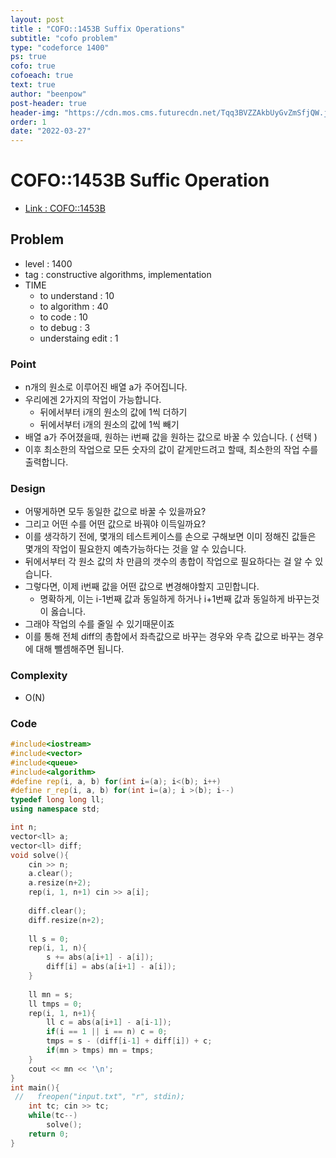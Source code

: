 ```yaml
---
layout: post
title : "COFO::1453B Suffix Operations"
subtitle: "cofo problem"
type: "codeforce 1400"
ps: true
cofo: true
cofoeach: true
text: true
author: "beenpow"
post-header: true
header-img: "https://cdn.mos.cms.futurecdn.net/Tqq3BVZZAkbUyGvZmSfjQW.jpg"
order: 1
date: "2022-03-27"
---
```

# COFO::1453B Suffic Operation
- [Link : COFO::1453B](https://codeforces.com/problemset/problem/1453/B)


## Problem 

- level : 1400
- tag : constructive algorithms, implementation
- TIME
  - to understand    : 10
  - to algorithm     : 40
  - to code          : 10
  - to debug         : 3
  - understaing edit : 1

### Point
- n개의 원소로 이루어진 배열 a가 주어집니다.
- 우리에겐 2가지의 작업이 가능합니다.
  - 뒤에서부터 i개의 원소의 값에 1씩 더하기
  - 뒤에서부터 i개의 원소의 값에 1씩 빼기
- 배열 a가 주어졌을때, 원하는 i번째 값을 원하는 값으로 바꿀 수 있습니다. ( 선택 )
- 이후 최소한의 작업으로 모든 숫자의 값이 같게만드려고 할때, 최소한의 작업 수를 출력합니다.

### Design
- 어떻게하면 모두 동일한 값으로 바꿀 수 있을까요?
- 그리고 어떤 수를 어떤 값으로 바꿔야 이득일까요?
- 이를 생각하기 전에, 몇개의 테스트케이스를 손으로 구해보면 이미 정해진 값들은 몇개의 작업이 필요한지 예측가능하다는 것을 알 수 있습니다.
- 뒤에서부터 각 원소 값의 차 만큼의 갯수의 총합이 작업으로 필요하다는 걸 알 수 있습니다.
- 그렇다면, 이제 i번째 값을 어떤 값으로 변경해야할지 고민합니다.
  - 명확하게, 이는 i-1번째 값과 동일하게 하거나 i+1번째 값과 동일하게 바꾸는것이 옳습니다.
- 그래야 작업의 수를 줄일 수 있기때문이죠
- 이를 통해 전체 diff의 총합에서 좌측값으로 바꾸는 경우와 우측 값으로 바꾸는 경우에 대해 뺄셈해주면 됩니다.

### Complexity
- O(N)

### Code


```cpp
#include<iostream>
#include<vector>
#include<queue>
#include<algorithm>
#define rep(i, a, b) for(int i=(a); i<(b); i++)
#define r_rep(i, a, b) for(int i=(a); i >(b); i--)
typedef long long ll;
using namespace std;

int n;
vector<ll> a;
vector<ll> diff;
void solve(){
    cin >> n;
    a.clear();
    a.resize(n+2);
    rep(i, 1, n+1) cin >> a[i];
    
    diff.clear();
    diff.resize(n+2);
    
    ll s = 0;
    rep(i, 1, n){
        s += abs(a[i+1] - a[i]);
        diff[i] = abs(a[i+1] - a[i]);
    }
    
    ll mn = s;
    ll tmps = 0;
    rep(i, 1, n+1){
        ll c = abs(a[i+1] - a[i-1]);
        if(i == 1 || i == n) c = 0;
        tmps = s - (diff[i-1] + diff[i]) + c;
        if(mn > tmps) mn = tmps;
    }
    cout << mn << '\n';
}
int main(){
 //   freopen("input.txt", "r", stdin);
    int tc; cin >> tc;
    while(tc--)
        solve();
    return 0;
}

```
